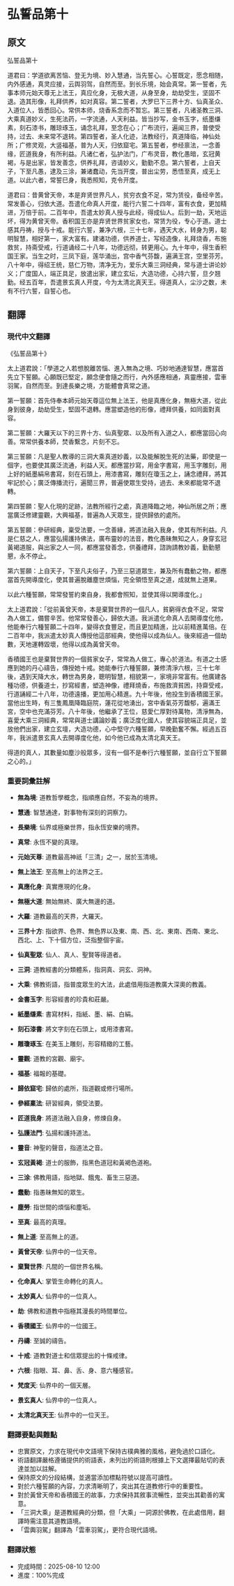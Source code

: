 # 弘誓品第十

## 原文

弘誓品第十

道君曰：学道欲离苦恼、登无为境、妙入慧通，当先誓心。心誓既定，愿念相随，内外感通，真灵应接，云舆羽驾，自然而至。到长乐境，始会真常。第一誓者，先事本师元始天尊无上法王，真应化身，无极大道，从身至身，劫劫受生，坚固不退。造其形像，礼拜供养，如对真容。第二誓者，大罗巳下三界十方、仙真圣众、入道位人，皆悉回心。常供本师，烧香系念而不暂忘。第三誓者，凡诸圣教三洞、大乘真道妙义，生死法药，一字流通，人天利益。皆当抄写，金书玉字，纸墨缣素，刻石漆书，雕琼琢玉，诵念礼拜，至念在心；广布流行，遍闻三界，普使受持，过去、未来常不退转。第四誓者，圣人化迹，法教经行，真道降临，神仙处所；广修灵观，大竖福基，普为人天，归依窟宅。第五誓者，参经禀法，一念善缘，匠道我身，有所利益。凡诸仁者，弘护法门，广布灵音，教化愚暗，玄冠黄褐，与是出家，皆发善念，供养礼拜，咨请妙义，勤勤不息。第六誓者，上自天子，下至凡愚，逮及三涂，兼诸蠢动，先当开度，普出尘劳，悉悟至真，成无上道。以此六者，常誓巳身，我悉照知，克令开度。

道君曰：昔黄曾天帝，本是弃贤世界凡人，贫穷衣食不足，常为赁役，备经辛苦。常发善心，归依大道。吾遣化命真人开度，能行六誓二十四年，富有衣食，更加精进，万倍于前。二百年中，吾遣太妙真人授与此经，得成仙人。后到一劫，天地运坏，得为黄曾天帝。香积国王亦是弃贤世界贫家女也，常赁为役，专心于道。道士感其丹祷，授与十戒。能行六誓，兼净六根，三十七年，遇天大水，转身为男，聪明智慧，相好第一，家大富有。建诸功德，供养道士，写经造像，礼拜烧香，布施救贫，持斋受戒，行道诵经二十八年，功德远彻，转更用心。九十年中，得生香积国王家。当生之时，三凤下庭，莲华涌出，宫中香气芬馥，遍满王宫，空里芬芳。八十年中，得绍王统，慈仁万物，清净无为，爱乐大乘三洞经典，常与道士讲论妙义；广度国人，端正具足，放遣出家，建立玄坛，大造功德，心持六誓，旦夕翘勤。经五百年，吾遣景玄真人开度，今为太清北真天王。得道真人，尘沙之数，未有不行六誓，自誓心也。

## 翻譯

### 現代中文翻譯
《弘誓品第十》

太上道君說：「學道之人若想脫離苦惱、進入無為之境、巧妙地通達智慧，應當首先立下誓願。心願既已堅定，願念便會隨之而行，內外感應相通，真靈應接，雲車羽駕，自然而至。到達長樂之境，方能體會真常之道。

第一誓願：首先侍奉本師元始天尊這位無上法王，他是真應化身，無極大道，從此身到彼身，劫劫受生，堅固不退轉。應當塑造他的形像，禮拜供養，如同面對真容。

第二誓願：大羅天以下的三界十方、仙真聖眾、以及所有入道之人，都應當回心向善。常常供養本師，焚香繫念，片刻不忘。

第三誓願：凡是聖人教導的三洞大乘真道妙義，以及能解脫生死的法藥，即使是一個字，也要使其廣泛流通，利益人天。都應當抄寫，用金字書寫，用玉字雕刻，用上好的紙墨絹帛書寫，刻在石頭上，用漆書寫，雕刻在瓊玉之上，誦念禮拜，將其牢記於心；廣泛傳播流行，遍聞三界，普遍使眾生受持，過去、未來都能常不退轉。

第四誓願：聖人化現的足跡，法教所經行之處，真道降臨之地，神仙所居之所；應當廣泛修建靈觀，大興福基，普遍為人天眾生，提供歸依的處所。

第五誓願：參研經典，稟受法要，一念善緣，將道法融入我身，使其有所利益。凡是仁慈之人，應當弘揚護持佛法，廣布靈妙的法音，教化愚昧無知之人，身穿玄冠黃褐道服，與出家之人一同，都應當發善念，供養禮拜，諮詢請教妙義，勤勤懇懇，永不停止。

第六誓願：上自天子，下至凡夫俗子，乃至三惡道眾生，兼及所有蠢動之物，都應當首先開導度化，使其普遍脫離塵世煩惱，完全領悟至真之道，成就無上道果。

以此六種誓願，常常發誓約束自身，我都會照知，並使其得以開導度化。」

太上道君說：「從前黃曾天帝，本是棄賢世界的一個凡人，貧窮得衣食不足，常常為人做工，備嘗辛苦。他常常發善心，歸依大道。我派遣化命真人去開導度化他，他能奉行六種誓願二十四年，變得衣食豐足，而且更加精進，比以前精進萬倍。在二百年中，我派遣太妙真人傳授他這部經典，使他得以成為仙人。後來經過一個劫數，天地運轉毀壞，他得以成為黃曾天帝。

香積國王也是棄賢世界的一個貧家女子，常常為人做工，專心於道法。有道之士感應到她的丹心禱告，傳授她十戒。她能奉行六種誓願，兼修清淨六根，三十七年後，遇到天降大水，轉世為男身，聰明智慧，相貌第一，家境非常富有。他廣建各種功德，供養道士，抄寫經書，塑造神像，禮拜燒香，布施救濟貧困，持齋受戒，行道誦經二十八年，功德遠播，更加用心精進。九十年後，他投生到香積國王家。當他出生時，有三隻鳳凰降臨庭院，蓮花從地湧出，宮中香氣芬芳馥郁，遍滿王宮，空中也充滿芬芳。八十年後，他繼承了王位，慈愛仁厚對待萬物，清淨無為，喜愛大乘三洞經典，常常與道士講論妙義；廣泛度化國人，使其容貌端正具足，並放他們出家，建立玄壇，大造功德，心中堅守六種誓願，早晚勤奮不懈。經過五百年，我派遣景玄真人去開導度化他，如今他已成為太清北真天王。

得道的真人，其數量如塵沙般眾多，沒有一個不是奉行六種誓願，並自行立下誓願之心的。」

### 重要詞彙註解
- **無為境**: 道教哲學概念，指順應自然，不妄為的境界。
- **慧通**: 智慧通達，對事物有深刻的洞察力。
- **長樂境**: 仙界或極樂世界，指永恆安樂的境界。
- **真常**: 永恆不變的真理。
- **元始天尊**: 道教最高神祇「三清」之一，居於玉清境。
- **無上法王**: 至高無上的法界之王。
- **真應化身**: 真實應現的化身。
- **無極大道**: 無始無終、廣大無邊的道。
- **大羅**: 道教最高的天界，大羅天。
- **三界十方**: 指欲界、色界、無色界以及東、南、西、北、東南、西南、東北、西北、上、下十個方位，泛指整個宇宙。
- **仙真聖眾**: 仙人、真人、聖賢等得道者。
- **三洞**: 道教經書的分類體系，指洞真、洞玄、洞神。
- **大乘**: 佛教術語，指普度眾生的大法，此處借用指道教廣大深奧的教義。
- **金書玉字**: 形容經書的珍貴和莊嚴。
- **紙墨缣素**: 書寫材料，指紙、墨、絹、白絹。
- **刻石漆書**: 將文字刻在石頭上，或用漆書寫。
- **雕瓊琢玉**: 在美玉上雕刻，形容精緻的工藝。
- **靈觀**: 道教的宮觀、廟宇。
- **福基**: 福報的基礎。
- **歸依窟宅**: 歸依的處所，指道觀或修行場所。
- **參經稟法**: 研習經典，領受法要。
- **匠道我身**: 將道法融入自身，修煉自身。
- **弘護法門**: 弘揚和護持道法。
- **靈音**: 神聖的聲音，指道法之音。
- **玄冠黃褐**: 道士的服飾，指黑色道冠和黃褐色道袍。
- **三涂**: 佛教用語，指地獄、餓鬼、畜生三惡道。
- **蠢動**: 指愚昧無知的眾生。

- **塵勞**: 指世間的煩惱和塵垢。
- **至真**: 最高的真理。
- **無上道**: 至高無上的道。
- **黃曾天帝**: 仙界中的一位天帝。
- **棄賢世界**: 凡間的一個世界名稱。
- **化命真人**: 掌管生命轉化的真人。
- **太妙真人**: 仙界中的一位真人。
- **劫**: 佛教和道教中指極其漫長的時間單位。
- **香積國王**: 仙界中的一位國王。
- **丹禱**: 至誠的禱告。
- **十戒**: 道教對道士和信眾提出的十條戒律。
- **六根**: 指眼、耳、鼻、舌、身、意六種感官。
- **梵度天**: 仙界中的一個天層。
- **景玄真人**: 仙界中的一位真人。
- **太清北真天王**: 仙界中的一位天王。

### 翻譯要點與難點
- 忠實原文，力求在現代中文語境下保持古樸典雅的風格，避免過於口語化。
- 術語翻譯嚴格遵循提供的術語表，未列出的術語則根據上下文選擇最貼切的表達並加以註解。
- 保持原文的分段結構，並適當添加標點符號以提高可讀性。
- 對於六種誓願的內容，力求清晰明了，突出其在道教修行中的重要性。
- 對於黃曾天帝和香積國王的故事，力求保持其敘事流暢性，並突出其勸善的寓意。
- 「三洞大乘」是道教經典的分類，但「大乘」一詞源於佛教，在此處借用，翻譯時需注意其道教語境。
- 「雲輿羽駕」翻譯為「雲車羽駕」，更符合現代語境。

### 翻譯狀態
- 完成時間：2025-08-10 12:00
- 進度：100%完成

